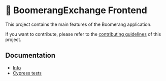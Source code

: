 # 🥞 BoomerangExchange Frontend

This project contains the main features of the Boomerang application.

If you want to contribute, please refer to the [contributing guidelines](./CONTRIBUTING.md) of this project.

## Documentation

- [Info](doc/Info.md)
- [Cypress tests](doc/Cypress.md)
